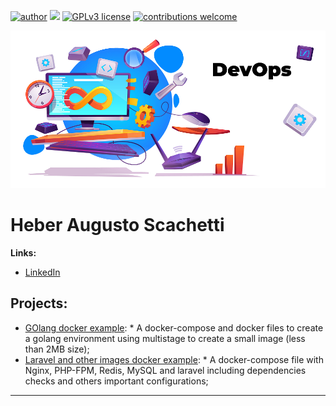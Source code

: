 [![author](https://img.shields.io/badge/author-heber%20augusto-red.svg)](https://www.linkedin.com/in/heberscachetti/) [![](https://img.shields.io/badge/python-3.7+-blue.svg)](https://www.python.org/downloads/release/python-365/) [![GPLv3 license](https://img.shields.io/badge/License-GPLv3-blue.svg)](http://perso.crans.org/besson/LICENSE.html) [![contributions welcome](https://img.shields.io/badge/contributions-welcome-brightgreen.svg?style=flat)](https://github.com/heber-augusto/dev-ops/issues)

<p align="center">
  <img src="banner.png" >
</p>

# Heber Augusto Scachetti

**Links:**
* [LinkedIn](https://www.linkedin.com/in/heberscachetti/)

## Projects:
* [GOlang docker example](https://github.com/heber-augusto/devops-golang-docker): * A docker-compose and docker files to create a golang environment using multistage to create a small image (less than 2MB size);
* [Laravel and other images docker example](https://github.com/heber-augusto/devops-laravel-docker): * A docker-compose file with Nginx, PHP-FPM, Redis, MySQL and laravel including dependencies checks and others important configurations;

---





